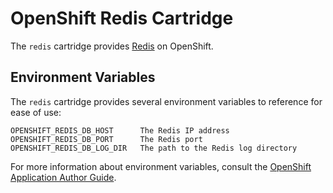 # OpenShift Redis Cartridge

The `redis` cartridge provides [Redis](http://www.mongodb.org/) on OpenShift.

## Environment Variables

The `redis` cartridge provides several environment variables to reference for ease
of use:

    OPENSHIFT_REDIS_DB_HOST      The Redis IP address
    OPENSHIFT_REDIS_DB_PORT      The Redis port
    OPENSHIFT_REDIS_DB_LOG_DIR   The path to the Redis log directory

For more information about environment variables, consult the
[OpenShift Application Author Guide](https://github.com/openshift/origin-server/blob/master/node/README.writing_applications.md).
